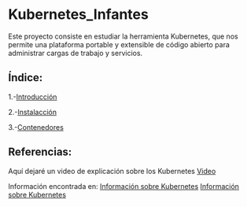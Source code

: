 # Kubernetes_Infantes

Este proyecto consiste en estudiar la herramienta Kubernetes, que nos permite una plataforma portable y extensible de código abierto para administrar cargas de trabajo y servicios.

## Índice:

1.-[Introducción](https://github.com/jesus037/Kubernetes_Infantes/blob/main/1.%20Introducción.md)

2.-[Instalacción](https://github.com/jesus037/Kubernetes_Infantes/blob/main/2.%20Instalacci%C3%B3n.md)

3.-[Contenedores](https://github.com/jesus037/Kubernetes_Infantes/blob/main/3.%20Contenedores.md)

## Referencias:

Aquí dejaré un video de explicación sobre los Kubernetes [Video](https://www.youtube.com/watch?v=oTf0KxK1QNo)

Información encontrada en: [Información sobre Kubernetes](https://kubernetes.io/es/docs/concepts/overview/what-is-kubernetes/)
[Información sobre Kubernetes](https://kubernetes.io/es/docs/tasks/tools/install-kubectl/)
